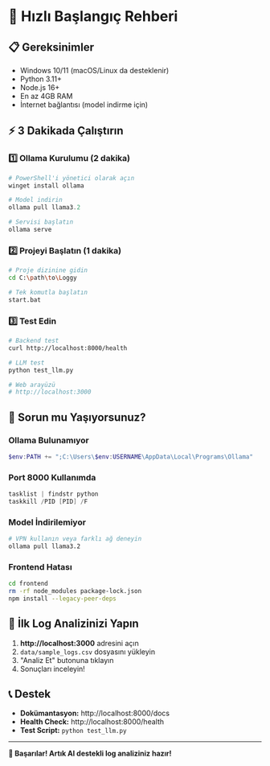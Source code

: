 # 🚀 Hızlı Başlangıç Rehberi

## 📋 Gereksinimler

- Windows 10/11 (macOS/Linux da desteklenir)
- Python 3.11+ 
- Node.js 16+
- En az 4GB RAM
- İnternet bağlantısı (model indirme için)

## ⚡ 3 Dakikada Çalıştırın

### 1️⃣ Ollama Kurulumu (2 dakika)

```powershell
# PowerShell'i yönetici olarak açın
winget install ollama

# Model indirin
ollama pull llama3.2

# Servisi başlatın
ollama serve
```

### 2️⃣ Projeyi Başlatın (1 dakika)

```bash
# Proje dizinine gidin
cd C:\path\to\Loggy

# Tek komutla başlatın
start.bat
```

### 3️⃣ Test Edin

```bash
# Backend test
curl http://localhost:8000/health

# LLM test
python test_llm.py

# Web arayüzü
# http://localhost:3000
```

## 🔧 Sorun mu Yaşıyorsunuz?

### Ollama Bulunamıyor
```powershell
$env:PATH += ";C:\Users\$env:USERNAME\AppData\Local\Programs\Ollama"
```

### Port 8000 Kullanımda
```powershell
tasklist | findstr python
taskkill /PID [PID] /F
```

### Model İndirilemiyor
```bash
# VPN kullanın veya farklı ağ deneyin
ollama pull llama3.2
```

### Frontend Hatası
```bash
cd frontend
rm -rf node_modules package-lock.json
npm install --legacy-peer-deps
```

## 🎯 İlk Log Analizinizi Yapın

1. **http://localhost:3000** adresini açın
2. `data/sample_logs.csv` dosyasını yükleyin
3. "Analiz Et" butonuna tıklayın
4. Sonuçları inceleyin!

## 📞 Destek

- **Dokümantasyon:** http://localhost:8000/docs
- **Health Check:** http://localhost:8000/health  
- **Test Script:** `python test_llm.py`

---

**🎉 Başarılar! Artık AI destekli log analiziniz hazır!**
